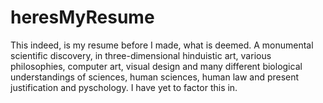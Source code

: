 # heresMyResume
This indeed, is my resume before I made, what is deemed.
A monumental scientific discovery, in three-dimensional hinduistic art, various philosophies, 
computer art, visual design and many different 
biological understandings of sciences, human sciences, human law and present justification 
and pyschology.
I have yet to factor this in.
